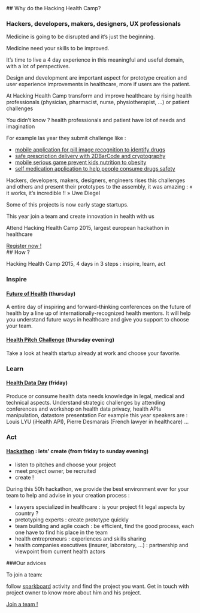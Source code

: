 <div class="col-xs-12 col-md-6" markdown="1">
## Why do the Hacking Health Camp?

### Hackers, developers, makers, designers, UX professionals

Medicine is going to be disrupted and it’s just the beginning.

Medicine need your skills to be improved.

It’s time to live a 4 day experience in this meaningful and useful domain, with a lot of perspectives.

Design and development are important aspect for prototype creation and user experience improvements in healthcare, more if users are the patient.

At Hacking Health Camp transform and improve healthcare by rising health professionals (physician, pharmacist, nurse, physiotherapist, …) or patient challenges

You didn’t know ? health professionals and patient have lot of needs and imagination

For example las year they submit challenge like :

- [mobile application for pill image recognition to identify drugs](http://projects.digitalhealthcamp.eu/projet0/)
- [safe prescription delivery with 2DBarCode and cryptography](http://projects.digitalhealthcamp.eu/projet1/)
- [mobile serious game prevent kids nutrition to obesity](http://projects.digitalhealthcamp.eu/serious-games-sur-la-nutrition/)
- [self medication application to help people consume drugs safety](http://projects.digitalhealthcamp.eu/29-flash-med/)

Hackers, developers, makers, designers, engineers rises this challenges and others and present their prototypes to the assembly, it was amazing :
« it works, it’s incredible !! » Uwe Diegel

Some of this projects is now early stage startups.

This year join a team and create innovation in health with us

Attend Hacking Health Camp 2015, largest european hackathon in healthcare

<a href="http://hhcamp.eventbrite.fr" class="btn btn-primary btn-block">
          Register now !
        </a>

</div>

<div class="col-xs-12 col-md-6" markdown="1">
## How ?

Hacking Health Camp 2015, 4 days in 3 steps : inspire, learn, act

### Inspire

#### [Future of Health](future-of-health.html) (thursday)

A entire day of inspiring and forward-thinking conferences on the future of health by a line up of internationally-recognized health mentors. It will help you understand future ways in healthcare and give you support to choose your team.

#### [Health Pitch Challenge](health-pitch-challenge.html) (thursday evening)

Take a look at health startup already at work and choose your favorite.

### Learn

#### [Health Data Day](health-data-day.html) (friday)

Produce or consume health data needs knowledge in legal, medical and technical aspects.
Understand strategic challenges by attending conferences and workshop on health data privacy, health APIs manipulation, datastore presentation
For example this year speakers are : Louis LYU (iHealth API), Pierre Desmarais (French lawyer in healthcare) ...

### Act

#### [Hackathon](health-hackathon.html) : lets’ create (from friday to sunday evening)

- listen to pitches and choose your project
- meet project owner, be recruited
- create !

During this 50h hackathon, we provide the best environment ever for your team to help and advise in your creation process :

- lawyers specialized in healthcare : is your project fit legal aspects by country ?
- pretotyping experts : create prototype quickly
- team building and agile coach : be efficient, find the good process, each one have to find his place in the team
- health entrepreneurs : experiences and skills sharing
- health companies executives (insurer, laboratory, …) : partnership and viewpoint from current health actors

###Our advices

To join a team:

follow [sparkboard](http://hhcamp.sparkboard.com) activity and find the project you want. Get in touch with project owner to know more about him and his project.

<a href="http://hhcamp.sparkboard.com" class="btn btn-primary btn-block">
          Join a team !
        </a>

</div>
